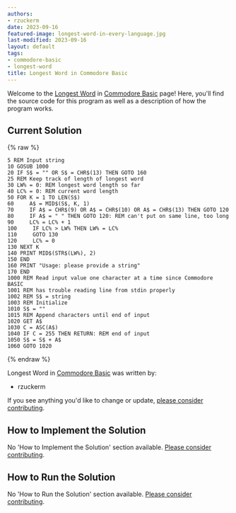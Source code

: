 ```yaml
---
authors:
- rzuckerm
date: 2023-09-16
featured-image: longest-word-in-every-language.jpg
last-modified: 2023-09-16
layout: default
tags:
- commodore-basic
- longest-word
title: Longest Word in Commodore Basic
---
```


Welcome to the [Longest Word](https://sampleprograms.io/projects/longest-word) in [Commodore Basic](https://sampleprograms.io/languages/commodore-basic) page! Here, you'll find the source code for this program as well as a description of how the program works.

## Current Solution

{% raw %}

```commodore_basic
5 REM Input string
10 GOSUB 1000
20 IF S$ = "" OR S$ = CHR$(13) THEN GOTO 160
25 REM Keep track of length of longest word
30 LW% = 0: REM longest word length so far
40 LC% = 0: REM current word length
50 FOR K = 1 TO LEN(S$)
60     A$ = MID$(S$, K, 1)
70     IF A$ = CHR$(9) OR A$ = CHR$(10) OR A$ = CHR$(13) THEN GOTO 120
80     IF A$ = " " THEN GOTO 120: REM can't put on same line, too long
90     LC% = LC% + 1
100     IF LC% > LW% THEN LW% = LC%
110     GOTO 130
120     LC% = 0
130 NEXT K
140 PRINT MID$(STR$(LW%), 2)
150 END
160 PRINT "Usage: please provide a string"
170 END
1000 REM Read input value one character at a time since Commodore BASIC
1001 REM has trouble reading line from stdin properly
1002 REM S$ = string
1003 REM Initialize
1010 S$ = ""
1015 REM Append characters until end of input
1020 GET A$
1030 C = ASC(A$)
1040 IF C = 255 THEN RETURN: REM end of input
1050 S$ = S$ + A$
1060 GOTO 1020

```

{% endraw %}

Longest Word in [Commodore Basic](https://sampleprograms.io/languages/commodore-basic) was written by:

- rzuckerm

If you see anything you'd like to change or update, [please consider contributing](https://github.com/TheRenegadeCoder/sample-programs).

## How to Implement the Solution

No 'How to Implement the Solution' section available. [Please consider contributing](https://github.com/TheRenegadeCoder/sample-programs-website).

## How to Run the Solution

No 'How to Run the Solution' section available. [Please consider contributing](https://github.com/TheRenegadeCoder/sample-programs-website).